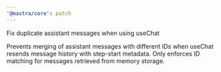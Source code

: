 ```yaml
---
'@mastra/core': patch
---
```


Fix duplicate assistant messages when using useChat

Prevents merging of assistant messages with different IDs when useChat resends message history with step-start metadata. Only enforces ID matching for messages retrieved from memory storage.
